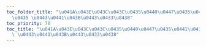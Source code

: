 ```yaml
---
toc_folder_title: "\u041A\u043E\u043C\u043C\u0435\u0440\u0447\u0435\u0441\u043A\u0438\
  \u0435 \u0443\u0441\u043B\u0443\u0433\u0438"
toc_priority: 70
toc_title: "\u041A\u043E\u043C\u043C\u0435\u0440\u0447\u0435\u0441\u043A\u0438\u0435\
  \ \u0443\u0441\u043B\u0443\u0433\u0438"
---
```



